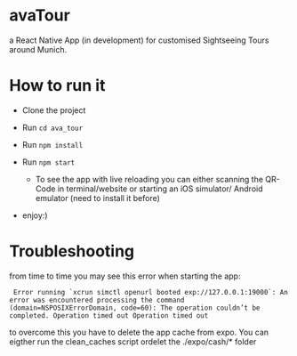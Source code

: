 # avaTour

a React Native App (in development) for customised Sightseeing Tours around Munich. 

# How to run it

- Clone the project

- Run `cd ava_tour`

- Run `npm install`

- Run `npm start`

  - To see the app with live reloading you can either scanning the QR-Code in terminal/website or starting an iOS simulator/       Android emulator (need to install it before)
  
- enjoy:)



# Troubleshooting

from time to time you may see this error when starting the app:

     Error running `xcrun simctl openurl booted exp://127.0.0.1:19000`: An error was encountered processing the command            (domain=NSPOSIXErrorDomain, code=60): The operation couldn’t be completed. Operation timed out Operation timed out

to overcome this you have to delete the app cache from expo. You can eigther run the  clean_caches script ordelet the ./expo/cash/* folder
